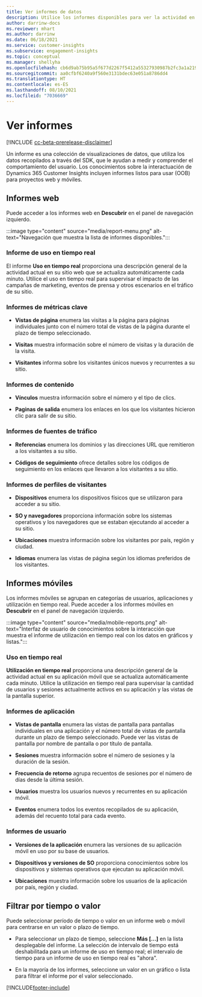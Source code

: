 ```yaml
---
title: Ver informes de datos
description: Utilice los informes disponibles para ver la actividad en tiempo real en su sitio web.
author: darrinw-docs
ms.reviewer: mhart
ms.author: darrinw
ms.date: 06/18/2021
ms.service: customer-insights
ms.subservice: engagement-insights
ms.topic: conceptual
ms.manager: shellyha
ms.openlocfilehash: cb6d9ab75b95a5f677d2267f5412a55327930987b2fc3a1a21958633a8116bd2
ms.sourcegitcommit: aa0cfbf6240a9f560e3131bdec63e051a8786dd4
ms.translationtype: HT
ms.contentlocale: es-ES
ms.lasthandoff: 08/10/2021
ms.locfileid: "7036669"
---
```

# <a name="view-reports"></a>Ver informes

[!INCLUDE [cc-beta-prerelease-disclaimer](includes/cc-beta-prerelease-disclaimer.md)]

Un informe es una colección de visualizaciones de datos, que utiliza los datos recopilados a través del SDK, que le ayudan a medir y comprender el comportamiento del usuario. Los conocimientos sobre la interactuación de Dynamics 365 Customer Insights incluyen informes listos para usar (OOB) para proyectos web y móviles.  

## <a name="web-reports"></a>Informes web

Puede acceder a los informes web en **Descubrir** en el panel de navegación izquierdo.

:::image type="content" source="media/report-menu.png" alt-text="Navegación que muestra la lista de informes disponibles.":::

### <a name="real-time-usage-report"></a>Informe de uso en tiempo real

El informe **Uso en tiempo real** proporciona una descripción general de la actividad actual en su sitio web que se actualiza automáticamente cada minuto. Utilice el uso en tiempo real para supervisar el impacto de las campañas de marketing, eventos de prensa y otros escenarios en el tráfico de su sitio.

### <a name="key-metrics-reports"></a>Informes de métricas clave

- **Vistas de página** enumera las visitas a la página para páginas individuales junto con el número total de vistas de la página durante el plazo de tiempo seleccionado.

- **Visitas** muestra información sobre el número de visitas y la duración de la visita.

- **Visitantes** informa sobre los visitantes únicos nuevos y recurrentes a su sitio.

### <a name="content-reports"></a>Informes de contenido

- **Vínculos** muestra información sobre el número y el tipo de clics.

- **Paginas de salida** enumera los enlaces en los que los visitantes hicieron clic para salir de su sitio.

### <a name="traffic-sources-reports"></a>Informes de fuentes de tráfico

- **Referencias** enumera los dominios y las direcciones URL que remitieron a los visitantes a su sitio.

- **Códigos de seguimiento** ofrece detalles sobre los códigos de seguimiento en los enlaces que llevaron a los visitantes a su sitio.

### <a name="visitor-profiles-reports"></a>Informes de perfiles de visitantes

- **Dispositivos** enumera los dispositivos físicos que se utilizaron para acceder a su sitio.

- **SO y navegadores** proporciona información sobre los sistemas operativos y los navegadores que se estaban ejecutando al acceder a su sitio.

- **Ubicaciones** muestra información sobre los visitantes por país, región y ciudad.

- **Idiomas** enumera las vistas de página según los idiomas preferidos de los visitantes.

## <a name="mobile-reports"></a>Informes móviles

Los informes móviles se agrupan en categorías de usuarios, aplicaciones y utilización en tiempo real. Puede acceder a los informes móviles en **Descubrir** en el panel de navegación izquierdo.   

:::image type="content" source="media/mobile-reports.png" alt-text="Interfaz de usuario de conocimientos sobre la interacción que muestra el informe de utilización en tiempo real con los datos en gráficos y listas.":::   

### <a name="real-time-usage"></a>Uso en tiempo real

**Utilización en tiempo real** proporciona una descripción general de la actividad actual en su aplicación móvil que se actualiza automáticamente cada minuto. Utilice la utilización en tiempo real para supervisar la cantidad de usuarios y sesiones actualmente activos en su aplicación y las vistas de la pantalla superior.

### <a name="app-reports"></a>Informes de aplicación

- **Vistas de pantalla** enumera las vistas de pantalla para pantallas individuales en una aplicación y el número total de vistas de pantalla durante un plazo de tiempo seleccionado. Puede ver las vistas de pantalla por nombre de pantalla o por título de pantalla.

- **Sesiones** muestra información sobre el número de sesiones y la duración de la sesión.

- **Frecuencia de retorno** agrupa recuentos de sesiones por el número de días desde la última sesión.

- **Usuarios** muestra los usuarios nuevos y recurrentes en su aplicación móvil.

- **Eventos** enumera todos los eventos recopilados de su aplicación, además del recuento total para cada evento.

### <a name="user-reports"></a>Informes de usuario

- **Versiones de la aplicación** enumera las versiones de su aplicación móvil en uso por su base de usuarios.

- **Dispositivos y versiones de SO** proporciona conocimientos sobre los dispositivos y sistemas operativos que ejecutan su aplicación móvil.

- **Ubicaciones** muestra información sobre los usuarios de la aplicación por país, región y ciudad.

## <a name="filter-by-time-or-value"></a>Filtrar por tiempo o valor

Puede seleccionar período de tiempo o valor en un informe web o móvil para centrarse en un valor o plazo de tiempo. 

- Para seleccionar un plazo de tiempo, seleccione **Más [...]** en la lista desplegable del informe. La selección de intervalo de tiempo está deshabilitada para un informe de uso en tiempo real; el intervalo de tiempo para un informe de uso en tiempo real es "ahora".

- En la mayoría de los informes, seleccione un valor en un gráfico o lista para filtrar el informe por el valor seleccionado.

[!INCLUDE[footer-include](../includes/footer-banner.md)]